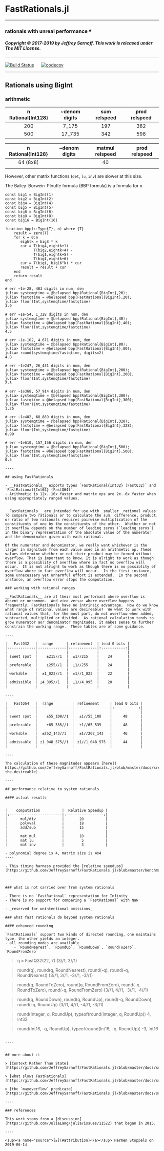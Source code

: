 # FastRationals.jl

----

### rationals with unreal performance <sup>[𝓪](#source)</sup>

##### Copyright © 2017-2019 by Jeffrey Sarnoff. This work is released under The MIT License.
----
[![Build Status](https://travis-ci.org/JeffreySarnoff/FastRationals.jl.svg?branch=master)](https://travis-ci.org/JeffreySarnoff/FastRationals.jl)&nbsp;&nbsp;&nbsp;&nbsp;&nbsp;&nbsp;[![codecov](https://codecov.io/gh/JeffreySarnoff/FastRationals.jl/branch/master/graph/badge.svg)](https://codecov.io/gh/JeffreySarnoff/FastRationals.jl)

----
## Rationals using BigInt

### arithmetic


| n Rational{Int128} | ~denom digits | sum relspeed | prod relspeed |
|:------------------:|:-------------:|:------------:|:-------------:| 
|200                 | 7_175         |  197         | 362           |
|500                 | 17_735        | 342          | 598           |


| n Rational{Int128} | ~denom digits | matmul relspeed | prod relspeed |
|:------------------:|:-------------:|:---------------:|:-------------:| 
|64 (8x8)            |               |  40             |               |
|                    |               |                 |               |


However, other matrix functions (`det`, `lu`, `inv`) are slower at this size.


The Bailey–Borwein–Plouffe formula (BBP formula) is a formula for π
```
const big1 = BigInt(1)
const big2 = BigInt(2)
const big4 = BigInt(4)
const big5 = BigInt(5)
const big6 = BigInt(6)
const big8 = BigInt(8)
const big16 = BigInt(16)

function bpp(::Type{T}, n) where {T}
    result = zero(T)
    for k = 0:n
       eightk = big8 * k
       cur = T(big4,eightk+1) -
             T(big2,eightk+4) -
             T(big1,eightk+5) -
             T(big1,eightk+6)
       cur = T(big1, big16^k) * cur
       result = result + cur
    end
    return result
end

# err ~1e-28, 403 digits in num, den
julia> systemqtime = @belapsed bpp(Rational{BigInt},20);
julia> fastqtime = @belapsed bpp(FastRational{BigInt},20);
julia> floor(Int,systemqtime/fastqtime)
3.9

# err ~1e-54, 1_328 digits in num, den
julia> systemqtime = @belapsed bpp(Rational{BigInt},40);
julia> fastqtime = @belapsed bpp(FastRational{BigInt},40);
julia> floor(Int,systemqtime/fastqtime)
4.5

# err ~1e-102, 4_671 digits in num, den
julia> systemqtime = @belapsed bpp(Rational{BigInt},80);
julia> fastqtime = @belapsed bpp(FastRational{BigInt},80);
julia> round(systemqtime/fastqtime, digits=2)
4.8

# err ~1e247, 26_431 digits in num, den
julia> systemqtime = @belapsed bpp(Rational{BigInt},200);
julia> fastqtime = @belapsed bpp(FastRational{BigInt},200);
julia> floor(Int,systemqtime/fastqtime)
2.5

# err ~1e368, 57_914 digits in num, den
julia> systemqtime = @belapsed bpp(Rational{BigInt},300);
julia> fastqtime = @belapsed bpp(FastRational{BigInt},300);
julia> floor(Int,systemqtime/fastqtime)
1.25

# err ~1e402, 68_889 digits in num, den
julia> systemqtime = @belapsed bpp(Rational{BigInt},328);
julia> fastqtime = @belapsed bpp(FastRational{BigInt},328);
julia> floor(Int,systemqtime/fastqtime)
0.99

# err ~1e610, 157_166 digits in num, den
julia> systemqtime = @belapsed bpp(Rational{BigInt},500);
julia> fastqtime = @belapsed bpp(FastRational{BigInt},500);
julia> floor(Int,systemqtime/fastqtime)
0.5

----

## using FastRationals

- __FastRationals__ exports types `FastRational{Int32} (FastQ32)` and `FastRational{Int64} (FastQ64)`.
- Arithmetic is 12x..16x faster and matrix ops are 2x..6x faster when using appropriately ranged values.


__FastRationals__ are intended for use with _smaller_ rational values.  To compare two rationals or to calculate the sum, difference, product, or ratio of two rationals requires pairwise multiplication of the constituents of one by the constituents of the other.  Whether or not it overflow depends on the number of leading zeros (`leading_zeros`) in the binary representation of the absolute value of the numerator and the denominator given with each rational.  

Of the numerator and denominator, we really want whichever is the larger in magnitude from each value used in an arithmetic op. These values determine whether or not their product may be formed without overflow. That is important to know. It is alright to work as though there is a possiblity of overflow where in fact no overflow will occur.  It is not alright to work as though there is no possiblity of overflow where in fact overflow will occur.  In the first instance, some unnecessary yet unharmful effort is extended.  In the second instance, an overflow error stops the computation.

### working with rational ranges

__FastRationals__ are at their most performant where overflow is absent or uncommon.  And vice versa: where overflow happens frequently, FastRationals have no intrinsic advantage.  How do we know what range of rational values are desireable?  We want to work with rational values that, for the most part, do not overflow when added, subtracted, multiplied or divided.  As rational calculation tends to grow numerator aor denominator magnitudes, it makes sense to further constrain the working range.  These tables are of some guidance. 

----

|   FastQ32   |  range      | refinement  | lead 0 bits |
|-------------|-------------|-------------|:-----------:|
|             |             |             |             |
| sweet spot  |    ±215//1  |  ±1//215    |    24       |
|             |             |             |             |
| preferable  |    ±255//1  |  ±1//255    |    24       |
|             |             |             |             |
| workable    |  ±1_023//1  |  ±1//1_023  |    22       |
|             |             |             |             |
| admissible  | ±4_095//1   |  ±1//4_095  |    20       |
|             |             |             |             |

----

|   FastQ64   |  range         | refinement     | lead 0 bits |
|-------------|----------------|----------------|:-----------:|
|             |                |                |             |
| sweet spot  |    ±55_108//1  |  ±1//55_108    |     48      |
|             |                |                |             |
| preferable  |    ±65_535//1  |  ±1//65_535    |     48      |
|             |                |                |             |
| workable    |  ±262_143//1   |  ±1//262_143   |     46      |
|             |                |                |             |
| admissable  | ±1_048_575//1  | ±1//1_048_575  |     44      |
|             |                |                |             |

----

The calculation of these magnitudes appears [here]( https://github.com/JeffreySarnoff/FastRationals.jl/blob/master/docs/src/thestatelessway.md#quantifying-the-desireable).

----

## performance relative to system rationals

#### actual results


|    computation          |  Relative Speedup |
|:------------------------|:-----------------:|
|      mul/div            |       20          |
|      polyval            |       18          |
|      add/sub            |       15          |
|                         |                   |
|      mat mul            |       10          |
|      mat lu             |        5          |
|      mat inv            |        3          |

- polynomial degree is 4, matrix size is 4x4
----

- This timing harness provided the [relative speedups](https://github.com/JeffreySarnoff/FastRationals.jl/blob/master/benchmarks/relative_speedup.jl).

----

### what is not carried over from system rationals 

- There is no `FastRational` representation for Infinity
- There is no support for comparing a `FastRational` with NaN

- _reserved for unintentional omissions_

### what fast rationals do beyond system rationals

#### enhanced rounding

`FastRationals` support two kinds of directed rounding, one maintains type, the other yields an integer.
- all rounding modes are available
    - `RoundNearest`, `RoundUp`, `RoundDown`, `RoundToZero`, `RoundFromZero`
```
> q = FastQ32(22, 7)
(3//1, 3//1)

> round(q), round(q, RoundNearest), round(-q), round(-q, RoundNearest)
(3//1, 3//1, -3//1, -3//1)

> round(q, RoundToZero), round(q, RoundFromZero), round(-q, RoundToZero), round(-q, RoundFromZero)
(3//1, 4//1, -3//1, -4//1)

> round(q, RoundDown), round(q, RoundUp), round(-q, RoundDown), round(-q, RoundUp)
(3//1, 4//1, -4//1, -3//1)


> round(Integer, q, RoundUp), typeof(round(Integer, q, RoundUp))
4, Int32

> round(Int16, -q, RoundUp), typeof(round(Int16, -q, RoundUp))
-3, Int16
```

----


## more about it

> [Context Rather Than State](https://github.com/JeffreySarnoff/FastRationals.jl/blob/master/docs/src/thestatelessway.md)

> [what slows FastRationals](https://github.com/JeffreySarnoff/FastRationals.jl/blob/master/docs/src/metaphoricalflashlight.md)

> [the `mayoverflow` predicate](https://github.com/JeffreySarnoff/FastRationals.jl/blob/master/docs/src/mayoverflow.md)

----

### references

This work stems from a [discussion](https://github.com/JuliaLang/julia/issues/11522) that began in 2015.

----

<sup><a name="source">[𝓪](#attribution)</a></sup> Harmen Stoppels on 2019-06-14
